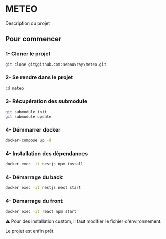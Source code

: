 # METEO

Description du projet

## Pour commencer

### 1- Cloner le projet

```bash
git clone git@github.com:sebauvray/meteo.git
```

### 2- Se rendre dans le projet

```bash
cd meteo
```

### 3- Récupération des submodule

```bash
git submodule init
git submodule update
```

### 4- Démmarrer docker

```bash
docker-compose up -d
```

### 4- Installation des dépendances

```bash
docker exec -it nestjs npm install
```

### 4- Démarrage du back

```bash
docker exec -it nestjs nest start
```

### 4- Démarrage du front

```bash
docker exec -it react npm start
```

:warning: Pour des installation custom, il faut modifier le fichier d'environnement.


Le projet est enfin prêt.
